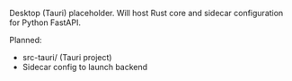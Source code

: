 Desktop (Tauri) placeholder. Will host Rust core and sidecar configuration for Python FastAPI.

Planned:
- src-tauri/ (Tauri project)
- Sidecar config to launch backend

